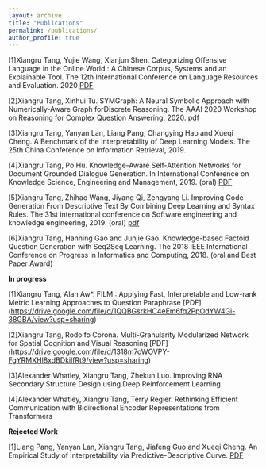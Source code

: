 ```yaml
---
layout: archive
title: "Publications"
permalink: /publications/
author_profile: true
---
```



[1]Xiangru Tang, Yujie Wang, Xianjun Shen. Categorizing Offensive Language in the Online World : A Chinese Corpus, Systems and an Explainable Tool. The 12th International Conference on Language Resources and Evaluation. 2020 [PDF](https://drive.google.com/file/d/12XRoef6vgD3rRRJJHfsmMu743_jL9EPv/view?usp=sharing)

[2]Xiangru Tang, Xinhui Tu. SYMGraph: A Neural Symbolic Approach with Numerically-Aware Graph forDiscrete Reasoning. The AAAI 2020 Workshop on Reasoning for Complex Question Answering. 2020. [pdf](https://drive.google.com/file/d/1CRPolX8dMQVLe4i3gk-7l6P-69K6_SDn/view?usp=sharing)


[3]Xiangru Tang, Yanyan Lan, Liang Pang, Changying Hao and Xueqi Cheng. A Benchmark of the Interpretability of Deep Learning Models. The 25th China Conference on Information Retrieval, 2019.

[4]Xiangru Tang, Po Hu. Knowledge-Aware Self-Attention Networks for Document Grounded Dialogue Generation. In International Conference on Knowledge Science, Engineering and Management, 2019. (oral) [PDF](https://drive.google.com/file/d/1pza-E-wQjHzdN87toMuOAD_CMoCjXmdx/view?usp=sharing)

[5]Xiangru Tang, Zhihao Wang, Jiyang Qi, Zengyang Li. Improving Code Generation From Descriptive Text By Combining Deep Learning and Syntax Rules. The 31st international conference on Software engineering and knowledge engineering, 2019. (oral) [pdf](https://drive.google.com/file/d/16HmXKG_6kfpRWtoNYsAjWqG-Hbfw75yn/view?usp=sharing)

[6]Xiangru Tang, Hanning Gao and Junjie Gao. Knowledge-based Factoid Question Generation with Seq2Seq Learning. The 2018 IEEE International Conference on Progress in Informatics and Computing, 2018. (oral and Best Paper Award)

**In progress**

[1]Xiangru Tang, Alan Aw*. FILM : Applying Fast, Interpretable and Low-rank Metric Learning Approaches to Question Paraphrase [PDF] (https://drive.google.com/file/d/1QQBGsrkHC4eEm6fq2PpOdYW4Gi-38GBA/view?usp=sharing)

[2]Xiangru Tang, Rodolfo Corona. Multi-Granularity Modularized Network for Spatial Cognition and Visual Reasoning [PDF] (https://drive.google.com/file/d/1318m7oWOVPY-FgYRMXHl8xdBDkilfRt9/view?usp=sharing)

[3]Alexander Whatley, Xiangru Tang, Zhekun Luo. Improving RNA Secondary Structure Design using Deep Reinforcement Learning

[4]Alexander Whatley, Xiangru Tang, Terry Regier. Rethinking Efficient Communication with Bidirectional Encoder Representations from Transformers


**Rejected Work**

[1]Liang Pang, Yanyan Lan, Xiangru Tang, Jiafeng Guo and Xueqi Cheng. An Empirical Study of Interpretability via Predictive-Descriptive Curve. [PDF](https://drive.google.com/file/d/15CA3A6galEe4KEp45xMCXnMjObNyl1mX/view?usp=sharing)

